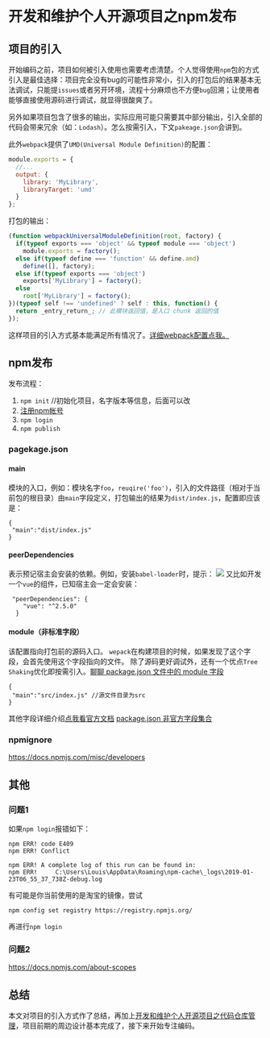 # 开发和维护个人开源项目之npm发布

## 项目的引入
开始编码之前，项目如何被引入使用也需要考虑清楚。个人觉得使用`npm`包的方式引入是最佳选择：项目完全没有bug的可能性非常小，引入的打包后的结果基本无法调试，只能提`issues`或者另开环境，流程十分麻烦也不方便`bug`回溯；让使用者能够直接使用源码进行调试，就显得很酸爽了。

另外如果项目包含了很多的输出，实际应用可能只需要其中部分输出，引入全部的代码会带来冗余（如：`Lodash`）。怎么按需引入，下文`pakeage.json`会讲到。

此外`webpack`提供了`UMD(Universal Module Definition)`的配置：
```javascript
module.exports = {
  //...
  output: {
    library: 'MyLibrary',
    libraryTarget: 'umd'
  }
};
```
打包的输出：
```javascript
(function webpackUniversalModuleDefinition(root, factory) {
  if(typeof exports === 'object' && typeof module === 'object')
    module.exports = factory();
  else if(typeof define === 'function' && define.amd)
    define([], factory);
  else if(typeof exports === 'object')
    exports['MyLibrary'] = factory();
  else
    root['MyLibrary'] = factory();
})(typeof self !== 'undefined' ? self : this, function() {
  return _entry_return_; // 此模块返回值，是入口 chunk 返回的值
});
```
这样项目的引入方式基本能满足所有情况了。[详细webpack配置点我。](https://webpack.docschina.org/configuration/output/#output-library)

## npm发布

发布流程：
1. `npm init` //初始化项目，名字版本等信息，后面可以改
2. [注册npm帐号](https://www.npmjs.com/)
3. `npm login`
4. `npm publish`


### pagekage.json

#### main
模块的入口，例如：模块名字`foo`，`reuqire('foo')`，引入的文件路径（相对于当前包的根目录）由`main`字段定义，打包输出的结果为`dist/index.js`，配置即应该是：
```
{
 "main":"dist/index.js"
}
```

#### peerDependencies
表示预记宿主会安装的依赖。例如，安装`babel-loader`时，提示：
![](http://ww1.sinaimg.cn/large/e3ba9e6dgy1fzgilhvtxvj20qt02d0sr.jpg) 
又比如开发一个`vue`的组件，已知宿主会一定会安装：
```
 "peerDependencies": {
    "vue": "^2.5.0"
  }
```
#### module（非标准字段）
该配置指向打包前的源码入口。
`wepack`在构建项目的时候，如果发现了这个字段，会首先使用这个字段指向的文件。
除了源码更好调试外，还有一个优点`Tree Shaking`优化即按需引入。[聊聊 package.json 文件中的 module 字段](https://loveky.github.io/2018/02/26/tree-shaking-and-pkg.module/)

```
{
 "main":"src/index.js" //源文件目录为src
}
```

其他字段详细介绍[点我看官方文档](https://docs.npmjs.com/files/package.json)
[package.json 非官方字段集合](https://segmentfault.com/a/1190000016365409)

### npmignore
https://docs.npmjs.com/misc/developers

## 其他

### 问题1

如果`npm login`报错如下：
```
npm ERR! code E409
npm ERR! Conflict

npm ERR! A complete log of this run can be found in:
npm ERR!     C:\Users\Louis\AppData\Roaming\npm-cache\_logs\2019-01-23T06_55_37_738Z-debug.log
```
有可能是你当前使用的是淘宝的镜像，尝试
```
npm config set registry https://registry.npmjs.org/
```
再进行`npm login`

### 问题2

https://docs.npmjs.com/about-scopes

## 总结
本文对项目的引入方式作了总结，再加上[开发和维护个人开源项目之代码仓库管理](https://segmentfault.com/a/1190000017981241)，项目前期的周边设计基本完成了，接下来开始专注编码。